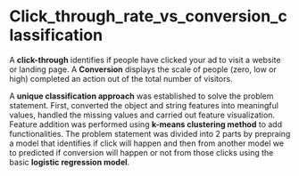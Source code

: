 # Click_through_rate_vs_conversion_classification
A **click-through** identifies if people have clicked your ad to visit a website or landing page. A **Conversion** displays the scale of people (zero, low or high) completed an action out of the total number of visitors. <br />

A **unique classification approach** was established to solve the problem statement. First, converted the object and string features into meaningful values, handled the missing values  and carried out feature visualization. Feature addition was performed using **k-means clustering method** to add functionalities. The problem statement was divided into 2 parts by prepraing a model that identifies if click will happen and then from another model we to predicted if conversion will happen or not from those clicks using the basic **logistic regression model**.<br />
